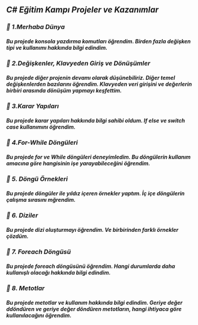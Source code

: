 ## *C# Eğitim Kampı Projeler ve Kazanımlar*

### *📁 1.Merhaba Dünya* <br>

##### Bu projede konsola yazdırma komutları öğrendim. Birden fazla değişken tipi ve kullanımı hakkında bilgi edindim.

### *📁 2.Değişkenler, Klavyeden Giriş ve Dönüşümler* <br>

##### Bu projede diğer projenin devamı olarak düşünebiliriz. Diğer temel değişkenlerden bazılarını öğrendim. Klavyeden veri girişini ve değerlerin birbiri arasında dönüşüm yapmayı keşfettim.

### *📁 3.Karar Yapıları* <br>

##### Bu projede karar yapıları hakkında bilgi sahibi oldum. If else ve switch case kullanımını öğrendim.

### *📁 4.For-While Döngüleri* <br>

##### Bu projede for ve While döngüleri deneyimledim. Bu döngülerin kullanım amacına göre hangisinin işe yarayabileceğini öğrendim.

### *📁 5. Döngü Örnekleri* <br>

##### Bu projede döngüler ile yıldız içeren örnekler yaptım. İç içe döngülerin çalışma sırasını mğrendim.

### *📁 6. Diziler* <br>

##### Bu projede dizi oluşturmayı öğrendim. Ve birbirinden farklı örnekler çözdüm.

### *📁 7. Foreach Döngüsü* <br>

##### Bu projede foreach döngüsünü öğrendim. Hangi durumlarda daha kullanışlı olacağı hakkında bilgi edindim.

### *📁 8. Metotlar* <br>

##### Bu projede metotlar ve kullanım hakkında bilgi edindim. Geriye değer ddöndüren ve geriye değer döndüren metotların, hangi ihtiyaca göre kullanılacağını öğrendim.

